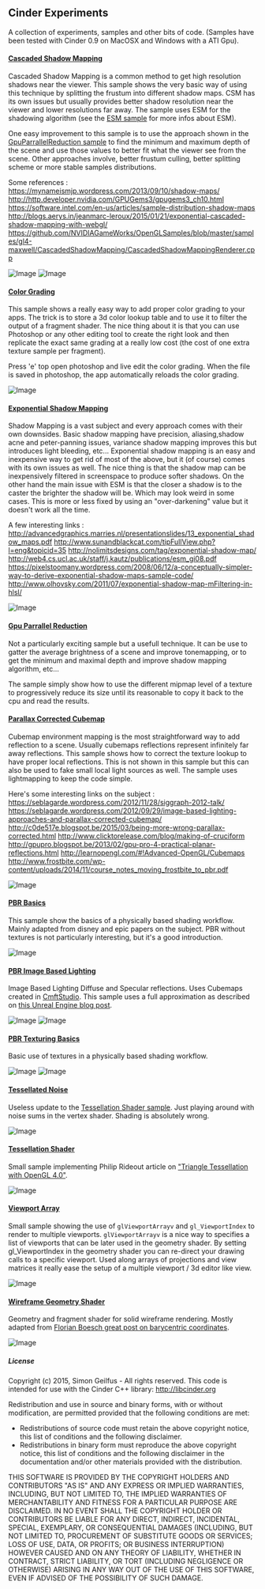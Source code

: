 ## Cinder Experiments
A collection of experiments, samples and other bits of code. (Samples have been tested with Cinder 0.9 on MacOSX and Windows with a ATI Gpu).

#### [Cascaded Shadow Mapping](/CascadedShadowMapping/src/CascadedShadowMappingApp.cpp)
Cascaded Shadow Mapping is a common method to get high resolution shadows near the viewer. This sample shows the very basic way of using this technique by splitting the frustum into different shadow maps. CSM has its own issues but usually provides better shadow resolution near the viewer and lower resolutions far away. The sample uses ESM for the shadowing algorithm (see the [ESM sample](/ExponentialShadowMap) for more infos about ESM).  

One easy improvement to this sample is to use the approach shown in the [GpuParrallelReduction sample](/GpuParrallelReduction) to find the minimum and maximum depth of the scene and use those values to better fit what the viewer see from the scene. Other approaches involve, better frustum culling, better splitting scheme or more stable samples distributions.

Some references :  
https://mynameismjp.wordpress.com/2013/09/10/shadow-maps/
http://http.developer.nvidia.com/GPUGems3/gpugems3_ch10.html
https://software.intel.com/en-us/articles/sample-distribution-shadow-maps
http://blogs.aerys.in/jeanmarc-leroux/2015/01/21/exponential-cascaded-shadow-mapping-with-webgl/
https://github.com/NVIDIAGameWorks/OpenGLSamples/blob/master/samples/gl4-maxwell/CascadedShadowMapping/CascadedShadowMappingRenderer.cpp  

![Image](/Images/CascadedShadowMapping0.jpg)
![Image](/Images/CascadedShadowMapping1.jpg)

#### [Color Grading](/ColorGrading/src/ColorGradingApp.cpp)
This sample shows a really easy way to add proper color grading to your apps. The trick is to store a 3d color lookup table and to use it to filter the output of a fragment shader. The nice thing about it is that you can use Photoshop or any other editing tool to create the right look and then replicate the exact same grading at a really low cost (the cost of one extra texture sample per fragment).  

Press 'e' top open photoshop and live edit the color grading. When the file is saved in photoshop, the app automatically reloads the color grading.  

![Image](/Images/ColorGrading.jpg)

#### [Exponential Shadow Mapping](/ExponentialShadowMap/src/ExponentialShadowMapApp.cpp)
Shadow Mapping is a vast subject and every approach comes with their own downsides. Basic shadow mapping have precision, aliasing,shadow acne and peter-panning issues, variance shadow mapping improves this but introduces light bleeding, etc... Exponential shadow mapping is an easy and inexpensive way to get rid of most of the above, but it (of course) comes with its own issues as well. The nice thing is that the shadow map can be inexpensively filtered in screenspace to produce softer shadows. On the other hand the main issue with ESM is that the closer a shadow is to the caster the brighter the shadow will be. Which may look weird in some cases. This is more or less fixed by using an "over-darkening" value but it doesn't work all the time.  

A few interesting links :  
http://advancedgraphics.marries.nl/presentationslides/13_exponential_shadow_maps.pdf
http://www.sunandblackcat.com/tipFullView.php?l=eng&topicid=35
http://nolimitsdesigns.com/tag/exponential-shadow-map/
http://web4.cs.ucl.ac.uk/staff/j.kautz/publications/esm_gi08.pdf
https://pixelstoomany.wordpress.com/2008/06/12/a-conceptually-simpler-way-to-derive-exponential-shadow-maps-sample-code/
http://www.olhovsky.com/2011/07/exponential-shadow-map-mFiltering-in-hlsl/

![Image](/Images/ExponentialShadowMap.jpg)

#### [Gpu Parrallel Reduction](/GpuParrallelReduction/src/GpuParrallelReductionApp.cpp)
Not a particularly exciting sample but a usefull technique. It can be use to gatter the average brightness of a scene and improve tonemapping, or to get the minimum and maximal depth and improve shadow mapping algorithm, etc... 

The sample simply show how to use the different mipmap level of a texture to progressively reduce its size until its reasonable to copy it back to the cpu and read the results.

#### [Parallax Corrected Cubemap](/ParallaxCorrectedCubemap/src/ParallaxCorrectedCubemapApp.cpp)
Cubemap environment mapping is the most straightforward way to add reflection to a scene. Usually cubemaps reflections represent infinitely far away reflections. This sample shows how to correct the texture lookup to have proper local reflections. This is not shown in this sample but this can also be used to fake small local light sources as well. The sample uses lightmapping to keep the code simple.

Here's some interesting links on the subject :  
https://seblagarde.wordpress.com/2012/11/28/siggraph-2012-talk/
https://seblagarde.wordpress.com/2012/09/29/image-based-lighting-approaches-and-parallax-corrected-cubemap/
http://c0de517e.blogspot.be/2015/03/being-more-wrong-parallax-corrected.html
http://www.clicktorelease.com/blog/making-of-cruciform
http://gpupro.blogspot.be/2013/02/gpu-pro-4-practical-planar-reflections.html
http://learnopengl.com/#!Advanced-OpenGL/Cubemaps
http://www.frostbite.com/wp-content/uploads/2014/11/course_notes_moving_frostbite_to_pbr.pdf

![Image](/Images/ParallaxCorrectedCubemap.jpg)

#### [PBR Basics](/PBRBasics/src/PBRBasicsApp.cpp)
This sample show the basics of a physically based shading workflow. Mainly adapted from disney and epic papers on the subject. PBR without textures is not particularly interesting, but it's a good introduction.

![Image](/Images/PBRBasics.jpg)

#### [PBR Image Based Lighting](/PBRImageBasedLighting/src/PBRImageBasedLightingApp.cpp)
Image Based Lighting Diffuse and Specular reflections. Uses Cubemaps created in [CmftStudio](https://github.com/dariomanesku/cmftStudio). This sample uses a full approximation as described on [this Unreal Engine blog post](https://www.unrealengine.com/blog/physically-based-shading-on-mobile).

![Image](/Images/PBRImageBasedLighting0.jpg)
![Image](/Images/PBRImageBasedLighting1.jpg)

#### [PBR Texturing Basics](/PBRTexturingBasics/src/PBRTexturingBasicsApp.cpp)
Basic use of textures in a physically based shading workflow.

![Image](/Images/PBRTexturingBasics0.jpg)
![Image](/Images/PBRTexturingBasics1.jpg)

#### [Tessellated Noise](/TessellatedNoise/src/TessellatedNoiseApp.cpp)
Useless update to the [Tessellation Shader sample](/TessellationShader/). Just playing around with noise sums in the vertex shader. Shading is absolutely wrong.  

![Image](/Images/TessellatedNoise.jpg)

#### [Tessellation Shader](/TessellationShader/src/TessellationShaderApp.cpp)
Small sample implementing Philip Rideout article on ["Triangle Tessellation with OpenGL 4.0"](http://prideout.net/blog/?p=48).  

![Image](/Images/TessellationShader.jpg)

#### [Viewport Array](/ViewportArray/src/ViewportArrayApp.cpp)
Small sample showing the use of ```glViewportArrayv``` and ```gl_ViewportIndex``` to render to multiple viewports. ```glViewportArrayv``` is a nice way to specifies a list of viewports that can be later used in the geometry shader. By setting gl_ViewportIndex in the geometry shader you can re-direct your drawing calls to a specific viewport. Used along arrays of projections and view matrices it really ease the setup of a multiple viewport / 3d editor like view.  

![Image](/Images/ViewportArray.jpg)

#### [Wireframe Geometry Shader](/WireframeGeometryShader/src/WireframeGeometryShaderApp.cpp)
Geometry and fragment shader for solid wireframe rendering. Mostly adapted from [Florian Boesch great post on barycentric coordinates](http://codeflow.org/entries/2012/aug/02/easy-wireframe-display-with-barycentric-coordinates/).

![Image](/Images/WireframeGeometryShader.jpg)



##### License
Copyright (c) 2015, Simon Geilfus - All rights reserved.
This code is intended for use with the Cinder C++ library: http://libcinder.org

Redistribution and use in source and binary forms, with or without modification, are permitted provided that
the following conditions are met:

* Redistributions of source code must retain the above copyright notice, this list of conditions and
the following disclaimer.
* Redistributions in binary form must reproduce the above copyright notice, this list of conditions and
the following disclaimer in the documentation and/or other materials provided with the distribution.

THIS SOFTWARE IS PROVIDED BY THE COPYRIGHT HOLDERS AND CONTRIBUTORS "AS IS" AND ANY EXPRESS OR IMPLIED
WARRANTIES, INCLUDING, BUT NOT LIMITED TO, THE IMPLIED WARRANTIES OF MERCHANTABILITY AND FITNESS FOR A
PARTICULAR PURPOSE ARE DISCLAIMED. IN NO EVENT SHALL THE COPYRIGHT HOLDER OR CONTRIBUTORS BE LIABLE FOR
ANY DIRECT, INDIRECT, INCIDENTAL, SPECIAL, EXEMPLARY, OR CONSEQUENTIAL DAMAGES (INCLUDING, BUT NOT LIMITED
TO, PROCUREMENT OF SUBSTITUTE GOODS OR SERVICES; LOSS OF USE, DATA, OR PROFITS; OR BUSINESS INTERRUPTION)
HOWEVER CAUSED AND ON ANY THEORY OF LIABILITY, WHETHER IN CONTRACT, STRICT LIABILITY, OR TORT (INCLUDING
NEGLIGENCE OR OTHERWISE) ARISING IN ANY WAY OUT OF THE USE OF THIS SOFTWARE, EVEN IF ADVISED OF THE
POSSIBILITY OF SUCH DAMAGE.
